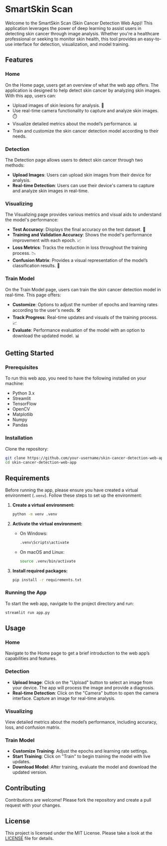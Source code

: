 # SmartSkin Scan

Welcome to the SmartSkin Scan (Skin Cancer Detection Web App)! This application leverages the power of deep learning to assist users in detecting skin cancer through image analysis. Whether you're a healthcare professional or seeking to monitor skin health, this tool provides an easy-to-use interface for detection, visualization, and model training.

## Features

### Home
On the Home page, users get an overview of what the web app offers. The application is designed to help detect skin cancer by analyzing skin images. With this app, users can:
- Upload images of skin lesions for analysis. 📸
- Use real-time camera functionality to capture and analyze skin images. ⏱️
- Visualize detailed metrics about the model’s performance. 📊
- Train and customize the skin cancer detection model according to their needs. 

### Detection
The Detection page allows users to detect skin cancer through two methods:
- **Upload Images**: Users can upload skin images from their device for analysis.
- **Real-time Detection**: Users can use their device's camera to capture and analyze skin images in real-time.

### Visualizing
The Visualizing page provides various metrics and visual aids to understand the model's performance:
- **Test Accuracy**: Displays the final accuracy on the test dataset. 🎯
- **Training and Validation Accuracy**: Shows the model's performance improvement with each epoch. 📈
- **Loss Metrics**: Tracks the reduction in loss throughout the training process. 📉
- **Confusion Matrix**: Provides a visual representation of the model’s classification results. 🧩

### Train Model
On the Train Model page, users can train the skin cancer detection model in real-time. This page offers:
- **Customize**: Options to adjust the number of epochs and learning rates according to the user's needs. 🛠️
- **Track Progress**: Real-time updates and visuals of the training process. 📈
- **Evaluate**: Performance evaluation of the model with an option to download the updated model. 📊

## Getting Started

### Prerequisites
To run this web app, you need to have the following installed on your machine:
- Python 3.x
- Streamlit
- TensorFlow
- OpenCV
- Matplotlib
- Numpy
- Pandas

### Installation
Clone the repository:
   ```sh
   git clone https://github.com/your-username/skin-cancer-detection-web-app.git
   cd skin-cancer-detection-web-app
   ```
## Requirements

Before running the app, please ensure you have created a virtual environment (`.venv`). Follow these steps to set up the environment:

1. **Create a virtual environment:**
   ```bash
   python -m venv .venv
   ```

2. **Activate the virtual environment:**
   - On Windows:
     ```bash
     .venv\Scripts\activate
     ```
   - On macOS and Linux:
     ```bash
     source .venv/bin/activate
     ```

3. **Install required packages:**
   ```bash
   pip install -r requirements.txt
    ```

### Running the App
To start the web app, navigate to the project directory and run:
```sh
streamlit run app.py
```

## Usage

### Home
Navigate to the Home page to get a brief introduction to the web app’s capabilities and features.

### Detection
- **Upload Image**: Click on the "Upload" button to select an image from your device. The app will process the image and provide a diagnosis.
- **Real-time Detection**: Click on the "Camera" button to open the camera interface. Capture an image for real-time analysis.

### Visualizing
View detailed metrics about the model’s performance, including accuracy, loss, and confusion matrix.

### Train Model
- **Customize Training**: Adjust the epochs and learning rate settings.
- **Start Training**: Click on "Train" to begin training the model with live updates.
- **Download Model**: After training, evaluate the model and download the updated version.

## Contributing
Contributions are welcome! Please fork the repository and create a pull request with your changes.

## License
This project is licensed under the MIT License. Please take a look at the [LICENSE](LICENSE) file for details.
